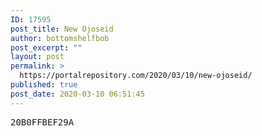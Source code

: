 ```yaml
---
ID: 17595
post_title: New Ojoseid
author: bottomshelfbob
post_excerpt: ""
layout: post
permalink: >
  https://portalrepository.com/2020/03/10/new-ojoseid/
published: true
post_date: 2020-03-10 06:51:45
---
```

<pre>20B0FFBEF29A</pre>